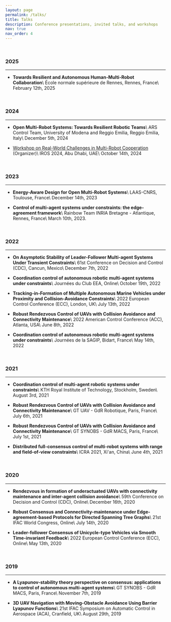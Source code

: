 ```yaml
---
layout: page
permalink: /talks/
title: Talks
description: Conference presentations, invited talks, and workshops
nav: true
nav_order: 4
---
```


<br>
<h3 class="talk-title">2025</h3>
<hr>

* **Towards Resilient and Autonomous Human-Multi-Robot Collaboration**\\
    École normale supérieure de Rennes, Rennes, France\\
    February 12th, 2025

<br>
<h3 class="talk-title">2024</h3>
<hr>

* **Open Multi-Robot Systems: Towards Resilient Robotic Teams**\\
    ARS Control Team, University of Modena and Reggio Emilia, Reggio Emilia, Italy\\
    December 5th, 2024

* [Workshop on Real-World Challenges in Multi-Robot Cooperation](https://sites.google.com/view/workshop-rwmra-iros2024/) (Organizer)\\
  IROS 2024, Abu Dhabi, UAE\\
  October 14th, 2024

<br>
<h3 class="talk-title">2023</h3>
<hr>

* **Energy-Aware Design for Open Multi-Robot Systems**\\
  LAAS-CNRS, Toulouse, France\\
  December 14th, 2023

* **Control of multi-agent systems under constraints: the edge-agreement framework**\\
   Rainbow Team INRIA Bretagne - Atlantique, Rennes, France\\
   March 10th, 2023.

<br>
<h3 class="talk-title">2022</h3>
<hr>

* **On Asymptotic Stability of Leader-Follower Multi-agent Systems Under Transient Constraints**\\
   61st Conference on Decision and Control (CDC), Cancun, Mexico\\
   December 7th, 2022

* **Coordination control of autonomous robotic multi-agent systems under constraints**\\
   Journées du Club EEA, Online\\
   October 19th, 2022

* **Tracking-in-Formation of Multiple Autonomous Marine Vehicles under Proximity and Collision-Avoidance Constraints**\\
   2022 European Control Conference (ECC), London, UK\\
   July 13th, 2022

* **Robust Rendezvous Control of UAVs with Collision Avoidance and Connectivity Maintenance**\\
   2022 American Control Conference (ACC), Atlanta, USA\\
   June 8th, 2022

* **Coordination control of autonomous robotic multi-agent systems under constraints**\\
   Journées de la SAGIP, Bidart, France\\
   May 14th, 2022

<br>
<h3 class="talk-title">2021</h3>
<hr>

* **Coordination control of multi-agent robotic systems under constraints**\\
   KTH Royal Institute of Technology, Stockholm, Sweden\\
   August 3rd, 2021

* **Robust Rendezvous Control of UAVs with Collision Avoidance and Connectivity Maintenance**\\
   GT UAV - GdR Robotique, Paris, France\\
   July 6th, 2021

* **Robust Rendezvous Control of UAVs with Collision Avoidance and Connectivity Maintenance**\\
   GT SYNOBS - GdR MACS, Paris, France\\
   July 1st, 2021

* **Distributed full-consensus control of multi-robot systems with range and field-of-view constraints**\\
  ICRA 2021, Xi'an, China\\
  June 4th, 2021

<br>
<h3 class="talk-title">2020</h3>
<hr>

* **Rendezvous in formation of underactuated UAVs with connectivity maintenance and inter-agent collision avoidance**\\
   59th Conference on Decision and Control (CDC), Online\\
   December 16th, 2020

* **Robust Consensus and Connectivity-maintenance under Edge-agreement-based Protocols for Directed Spanning Tree Graphs**\\
   21st IFAC World Congress, Online\\
   July 14th, 2020

* **Leader-follower Consensus of Unicycle-type Vehicles via Smooth Time-invariant Feedback**\\
  2022 European Control Conference (ECC), Online\\
  May 13th, 2020

<br>
<h3 class="talk-title">2019</h3>
<hr>

* **A Lyapunov-stability theory perspective on consensus: applications to control of autonomous multi-agent systems**\\
  GT SYNOBS - GdR MACS, Paris, France\\
  November 7th, 2019

* **3D UAV Navigation with Moving-Obstacle Avoidance Using Barrier Lyapunov Functions**\\
   21st IFAC Symposium on Automatic Control in Aerospace (ACA), Cranfield, UK\\
   August 29th, 2019
